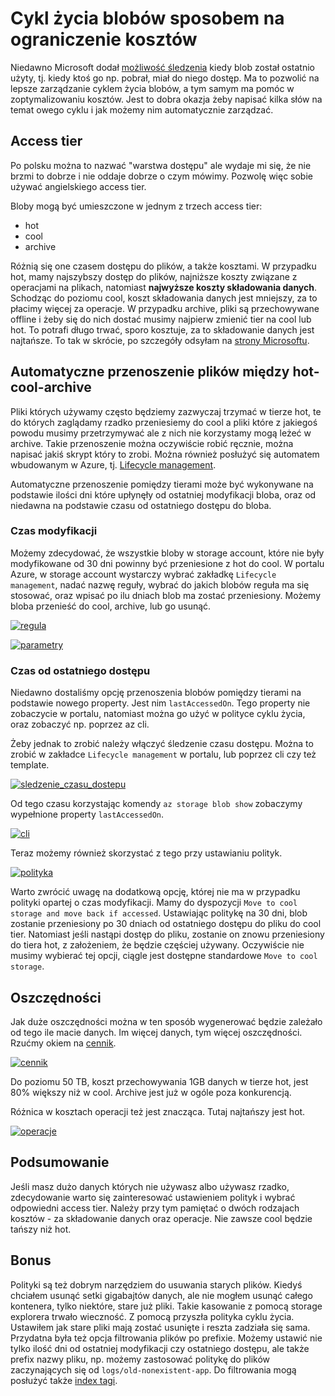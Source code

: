 # Cykl życia blobów sposobem na ograniczenie kosztów

Niedawno Microsoft dodał [możliwość śledzenia](https://azure.microsoft.com/en-gb/updates/azure-blob-storage-last-access-time-tracking-now-generally-available/) kiedy blob został ostatnio użyty, tj. kiedy ktoś go np. pobrał, miał do niego dostęp. Ma to pozwolić na lepsze zarządzanie cyklem życia blobów, a tym samym ma pomóc w zoptymalizowaniu kosztów. Jest to dobra okazja żeby napisać kilka słów na temat owego cyklu i jak możemy nim automatycznie zarządzać.

## Access tier

Po polsku można to nazwać "warstwa dostępu" ale wydaje mi się, że nie brzmi to dobrze i nie oddaje dobrze o czym mówimy. Pozwolę więc sobie używać angielskiego access tier.

Bloby mogą być umieszczone w jednym z trzech access tier:
- hot
- cool
- archive

Różnią się one czasem dostępu do plików, a także kosztami. W przypadku hot, mamy najszybszy dostęp do plików, najniższe koszty związane z operacjami na plikach, natomiast **najwyższe koszty składowania danych**. Schodząc do poziomu cool, koszt składowania danych jest mniejszy, za to płacimy więcej za operacje. W przypadku archive, pliki są przechowywane offline i żeby się do nich dostać musimy najpierw zmienić tier na cool lub hot. To potrafi długo trwać, sporo kosztuje, za to składowanie danych jest najtańsze. To tak w skrócie, po szczegóły odsyłam na [strony Microsoftu](https://docs.microsoft.com/en-us/azure/storage/blobs/storage-blob-storage-tiers).

## Automatyczne przenoszenie plików między hot-cool-archive

Pliki których używamy często będziemy zazwyczaj trzymać w tierze hot, te do których zaglądamy rzadko przeniesiemy do cool a pliki które z jakiegoś powodu musimy przetrzymywać ale z nich nie korzystamy mogą leżeć w archive. Takie przenoszenie można oczywiście robić ręcznie, można napisać jakiś skrypt który to zrobi. Można również posłużyć się automatem wbudowanym w Azure, tj. [Lifecycle management](https://docs.microsoft.com/en-us/azure/storage/blobs/lifecycle-management-overview).

Automatyczne przenoszenie pomiędzy tierami może być wykonywane na podstawie ilości dni które upłynęły od ostatniej modyfikacji bloba, oraz od niedawna na podstawie czasu od ostatniego dostępu do bloba.

### Czas modyfikacji

Możemy zdecydować, że wszystkie bloby w storage account, które nie były modyfikowane od 30 dni powinny być przeniesione z hot do cool. W portalu Azure, w storage account wystarczy wybrać zakładkę `Lifecycle management`, nadać nazwę reguły, wybrać do jakich blobów reguła ma się stosować, oraz wpisać po ilu dniach blob ma zostać przeniesiony. Możemy bloba przenieść do cool, archive, lub go usunąć.

[![regula](/images/cykl-zycia-blobow/1.png)](/images/cykl-zycia-blobow/1.png)

[![parametry](/images/cykl-zycia-blobow/2.png)](/images/cykl-zycia-blobow/2.png)

### Czas od ostatniego dostępu

Niedawno dostaliśmy opcję przenoszenia blobów pomiędzy tierami na podstawie nowego property. Jest nim `lastAccessedOn`. Tego property nie zobaczycie w portalu, natomiast można go użyć w polityce cyklu życia, oraz zobaczyć np. poprzez az cli.

Żeby jednak to zrobić należy włączyć śledzenie czasu dostępu. Można to zrobić w zakładce `Lifecycle management` w portalu, lub poprzez cli czy też template.

[![sledzenie_czasu_dostepu](/images/cykl-zycia-blobow/3.png)](/images/cykl-zycia-blobow/3.png)

Od tego czasu korzystając komendy `az storage blob show` zobaczymy wypełnione property `lastAccessedOn`.

[![cli](/images/cykl-zycia-blobow/4.png)](/images/cykl-zycia-blobow/4.png)

Teraz możemy również skorzystać z tego przy ustawianiu polityk.

[![polityka](/images/cykl-zycia-blobow/5.png)](/images/cykl-zycia-blobow/5.png)

Warto zwrócić uwagę na dodatkową opcję, której nie ma w przypadku polityki opartej o czas modyfikacji. Mamy do dyspozycji `Move to cool storage and move back if accessed`. Ustawiając politykę na 30 dni, blob zostanie przeniesiony po 30 dniach od ostatniego dostępu do pliku do cool tier. Natomiast jeśli nastąpi dostęp do pliku, zostanie on znowu przeniesiony do tiera hot, z założeniem, że będzie częściej używany. Oczywiście nie musimy wybierać tej opcji, ciągle jest dostępne standardowe `Move to cool storage`.

## Oszczędności

Jak duże oszczędności można w ten sposób wygenerować będzie zależało od tego ile macie danych. Im więcej danych, tym więcej oszczędności. Rzućmy okiem na [cennik](https://azure.microsoft.com/en-gb/pricing/details/storage/blobs/).

[![cennik](/images/cykl-zycia-blobow/6.png)](/images/cykl-zycia-blobow/6.png)

Do poziomu 50 TB, koszt przechowywania 1GB danych w tierze hot, jest 80% większy niż w cool. Archive jest już w ogóle poza konkurencją. 

Różnica w kosztach operacji też jest znacząca. Tutaj najtańszy jest hot.

[![operacje](/images/cykl-zycia-blobow/7.png)](/images/cykl-zycia-blobow/7.png)

## Podsumowanie

Jeśli masz dużo danych których nie używasz albo używasz rzadko, zdecydowanie warto się zainteresować ustawieniem polityk i wybrać odpowiedni access tier. Należy przy tym pamiętać o dwóch rodzajach kosztów - za składowanie danych oraz operacje. Nie zawsze cool będzie tańszy niż hot.

## Bonus 

Polityki są też dobrym narzędziem do usuwania starych plików. Kiedyś chciałem usunąć setki gigabajtów danych, ale nie mogłem usunąć całego kontenera, tylko niektóre, stare już pliki. Takie kasowanie z pomocą storage explorera trwało wieczność. Z pomocą przyszła polityka cyklu życia. Ustawiłem jak stare pliki mają zostać usunięte i reszta zadziała się sama. Przydatna była też opcja filtrowania plików po prefixie. Możemy ustawić nie tylko ilość dni od ostatniej modyfikacji czy ostatniego dostępu, ale także prefix nazwy pliku, np. możemy zastosować politykę do plików zaczynających się od `logs/old-nonexistent-app`. Do filtrowania mogą posłużyć także [index tagi](https://docs.microsoft.com/en-us/azure/storage/blobs/storage-manage-find-blobs?tabs=azure-portal).